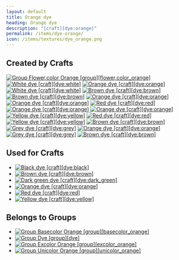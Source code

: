 ```yaml
---
layout: default
title: Orange dye
heading: Orange dye
description: "[craft][dye:orange]"
permalink: /items/dye-orange/
icon: /items/textures/dye_orange.png
---
```



## Created by Crafts

<div class="craft">
    <div>
        <span><a href="{{site.baseurl}}/items/group-flower,color-orange/"><img src="{{site.baseurl}}/assets/img/items/group.png" data-toggle="tooltip" title="Group Flower,color Orange [group][flower,color_orange]"></a></span>
        <span></span>
        <span></span>
    </div>
    <div>
        <span></span>
        <span></span>
        <span></span>
    </div>
    <div>
        <span></span>
        <span></span>
        <span></span>
    </div>
</div>

<div class="craft">
    <div>
        <span><a href="{{site.baseurl}}/items/dye-white/"><img src="{{site.baseurl}}/assets/img/items/textures/dye_white.png" data-toggle="tooltip" title="White dye [craft][dye:white]"></a></span>
        <span><a href="{{site.baseurl}}/items/dye-orange/"><img src="{{site.baseurl}}/assets/img/items/textures/dye_orange.png" data-toggle="tooltip" title="Orange dye [craft][dye:orange]"></a></span>
        <span></span>
    </div>
    <div>
        <span></span>
        <span></span>
        <span></span>
    </div>
    <div>
        <span></span>
        <span></span>
        <span></span>
    </div>
</div>

<div class="craft">
    <div>
        <span><a href="{{site.baseurl}}/items/dye-white/"><img src="{{site.baseurl}}/assets/img/items/textures/dye_white.png" data-toggle="tooltip" title="White dye [craft][dye:white]"></a></span>
        <span><a href="{{site.baseurl}}/items/dye-brown/"><img src="{{site.baseurl}}/assets/img/items/textures/dye_brown.png" data-toggle="tooltip" title="Brown dye [craft][dye:brown]"></a></span>
        <span></span>
    </div>
    <div>
        <span></span>
        <span></span>
        <span></span>
    </div>
    <div>
        <span></span>
        <span></span>
        <span></span>
    </div>
</div>

<div class="craft">
    <div>
        <span><a href="{{site.baseurl}}/items/dye-brown/"><img src="{{site.baseurl}}/assets/img/items/textures/dye_brown.png" data-toggle="tooltip" title="Brown dye [craft][dye:brown]"></a></span>
        <span><a href="{{site.baseurl}}/items/dye-orange/"><img src="{{site.baseurl}}/assets/img/items/textures/dye_orange.png" data-toggle="tooltip" title="Orange dye [craft][dye:orange]"></a></span>
        <span></span>
    </div>
    <div>
        <span></span>
        <span></span>
        <span></span>
    </div>
    <div>
        <span></span>
        <span></span>
        <span></span>
    </div>
</div>

<div class="craft">
    <div>
        <span><a href="{{site.baseurl}}/items/dye-orange/"><img src="{{site.baseurl}}/assets/img/items/textures/dye_orange.png" data-toggle="tooltip" title="Orange dye [craft][dye:orange]"></a></span>
        <span><a href="{{site.baseurl}}/items/dye-red/"><img src="{{site.baseurl}}/assets/img/items/textures/dye_red.png" data-toggle="tooltip" title="Red dye [craft][dye:red]"></a></span>
        <span></span>
    </div>
    <div>
        <span></span>
        <span></span>
        <span></span>
    </div>
    <div>
        <span></span>
        <span></span>
        <span></span>
    </div>
</div>

<div class="craft">
    <div>
        <span><a href="{{site.baseurl}}/items/dye-orange/"><img src="{{site.baseurl}}/assets/img/items/textures/dye_orange.png" data-toggle="tooltip" title="Orange dye [craft][dye:orange]"></a></span>
        <span><a href="{{site.baseurl}}/items/dye-orange/"><img src="{{site.baseurl}}/assets/img/items/textures/dye_orange.png" data-toggle="tooltip" title="Orange dye [craft][dye:orange]"></a></span>
        <span></span>
    </div>
    <div>
        <span></span>
        <span></span>
        <span></span>
    </div>
    <div>
        <span></span>
        <span></span>
        <span></span>
    </div>
</div>

<div class="craft">
    <div>
        <span><a href="{{site.baseurl}}/items/dye-yellow/"><img src="{{site.baseurl}}/assets/img/items/textures/dye_yellow.png" data-toggle="tooltip" title="Yellow dye [craft][dye:yellow]"></a></span>
        <span><a href="{{site.baseurl}}/items/dye-red/"><img src="{{site.baseurl}}/assets/img/items/textures/dye_red.png" data-toggle="tooltip" title="Red dye [craft][dye:red]"></a></span>
        <span></span>
    </div>
    <div>
        <span></span>
        <span></span>
        <span></span>
    </div>
    <div>
        <span></span>
        <span></span>
        <span></span>
    </div>
</div>

<div class="craft">
    <div>
        <span><a href="{{site.baseurl}}/items/dye-yellow/"><img src="{{site.baseurl}}/assets/img/items/textures/dye_yellow.png" data-toggle="tooltip" title="Yellow dye [craft][dye:yellow]"></a></span>
        <span><a href="{{site.baseurl}}/items/dye-brown/"><img src="{{site.baseurl}}/assets/img/items/textures/dye_brown.png" data-toggle="tooltip" title="Brown dye [craft][dye:brown]"></a></span>
        <span></span>
    </div>
    <div>
        <span></span>
        <span></span>
        <span></span>
    </div>
    <div>
        <span></span>
        <span></span>
        <span></span>
    </div>
</div>

<div class="craft">
    <div>
        <span><a href="{{site.baseurl}}/items/dye-grey/"><img src="{{site.baseurl}}/assets/img/items/textures/dye_grey.png" data-toggle="tooltip" title="Grey dye [craft][dye:grey]"></a></span>
        <span><a href="{{site.baseurl}}/items/dye-orange/"><img src="{{site.baseurl}}/assets/img/items/textures/dye_orange.png" data-toggle="tooltip" title="Orange dye [craft][dye:orange]"></a></span>
        <span></span>
    </div>
    <div>
        <span></span>
        <span></span>
        <span></span>
    </div>
    <div>
        <span></span>
        <span></span>
        <span></span>
    </div>
</div>

<div class="craft">
    <div>
        <span><a href="{{site.baseurl}}/items/dye-grey/"><img src="{{site.baseurl}}/assets/img/items/textures/dye_grey.png" data-toggle="tooltip" title="Grey dye [craft][dye:grey]"></a></span>
        <span><a href="{{site.baseurl}}/items/dye-brown/"><img src="{{site.baseurl}}/assets/img/items/textures/dye_brown.png" data-toggle="tooltip" title="Brown dye [craft][dye:brown]"></a></span>
        <span></span>
    </div>
    <div>
        <span></span>
        <span></span>
        <span></span>
    </div>
    <div>
        <span></span>
        <span></span>
        <span></span>
    </div>
</div>


## Used for Crafts

<ul class="list-items">
    <li><a href="{{site.baseurl}}/items/dye-black/"><img src="{{site.baseurl}}/assets/img/items/textures/dye_black.png" data-toggle="tooltip" title="Black dye [craft][dye:black]"></a></li>
    <li><a href="{{site.baseurl}}/items/dye-brown/"><img src="{{site.baseurl}}/assets/img/items/textures/dye_brown.png" data-toggle="tooltip" title="Brown dye [craft][dye:brown]"></a></li>
    <li><a href="{{site.baseurl}}/items/dye-dark-green/"><img src="{{site.baseurl}}/assets/img/items/textures/dye_dark_green.png" data-toggle="tooltip" title="Dark green dye [craft][dye:dark_green]"></a></li>
    <li><a href="{{site.baseurl}}/items/dye-orange/"><img src="{{site.baseurl}}/assets/img/items/textures/dye_orange.png" data-toggle="tooltip" title="Orange dye [craft][dye:orange]"></a></li>
    <li><a href="{{site.baseurl}}/items/dye-red/"><img src="{{site.baseurl}}/assets/img/items/textures/dye_red.png" data-toggle="tooltip" title="Red dye [craft][dye:red]"></a></li>
    <li><a href="{{site.baseurl}}/items/dye-yellow/"><img src="{{site.baseurl}}/assets/img/items/textures/dye_yellow.png" data-toggle="tooltip" title="Yellow dye [craft][dye:yellow]"></a></li>
</ul>


## Belongs to Groups

<ul class="list-items">
    <li><a href="{{site.baseurl}}/items/group-basecolor-orange/"><img src="{{site.baseurl}}/assets/img/items/group.png" data-toggle="tooltip" title="Group Basecolor Orange [group][basecolor_orange]"></a></li>
    <li><a href="{{site.baseurl}}/items/group-dye/"><img src="{{site.baseurl}}/assets/img/items/group.png" data-toggle="tooltip" title="Group Dye [group][dye]"></a></li>
    <li><a href="{{site.baseurl}}/items/group-excolor-orange/"><img src="{{site.baseurl}}/assets/img/items/group.png" data-toggle="tooltip" title="Group Excolor Orange [group][excolor_orange]"></a></li>
    <li><a href="{{site.baseurl}}/items/group-unicolor-orange/"><img src="{{site.baseurl}}/assets/img/items/group.png" data-toggle="tooltip" title="Group Unicolor Orange [group][unicolor_orange]"></a></li>
</ul>
